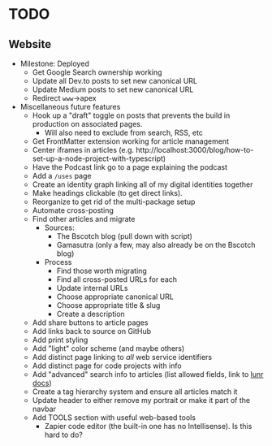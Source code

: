 # TODO

## Website

- Milestone: Deployed
  - Get Google Search ownership working
  - Update all Dev.to posts to set new canonical URL
  - Update Medium posts to set new canonical URL
  - Redirect `www`->apex
- Miscellaneous future features
  - Hook up a "draft" toggle on posts that prevents the build in production on associated pages.
    - Will also need to exclude from search, RSS, etc
  - Get FrontMatter extension working for article management
  - Center iframes in articles (e.g. http://localhost:3000/blog/how-to-set-up-a-node-project-with-typescript)
  - Have the Podcast link go to a page explaining the podcast
  - Add a `/uses` page
  - Create an identity graph linking all of my digital identities together
  - Make headings clickable (to get direct links).
  - Reorganize to get rid of the multi-package setup
  - Automate cross-posting
  - Find other articles and migrate
    - Sources:
      - The Bscotch blog (pull down with script)
      - Gamasutra (only a few, may also already be on the Bscotch blog)
    - Process
      - Find those worth migrating
      - Find all cross-posted URLs for each
      - Update internal URLs
      - Choose appropriate canonical URL
      - Choose appropriate title & slug
      - Create a description
  - Add share buttons to article pages
  - Add links back to source on GitHub
  - Add print styling
  - Add "light" color scheme (and maybe others)
  - Add distinct page linking to _all_ web service identifiers
  - Add distinct page for code projects with info
  - Add "advanced" search info to articles (list allowed fields, link to [lunr docs](https://lunrjs.com/guides/searching.html))
  - Create a tag hierarchy system and ensure all articles match it
  - Update header to either remove my portrait or make it part of the navbar
  - Add TOOLS section with useful web-based tools
    - Zapier code editor (the built-in one has no Intellisense). Is this hard to do?
